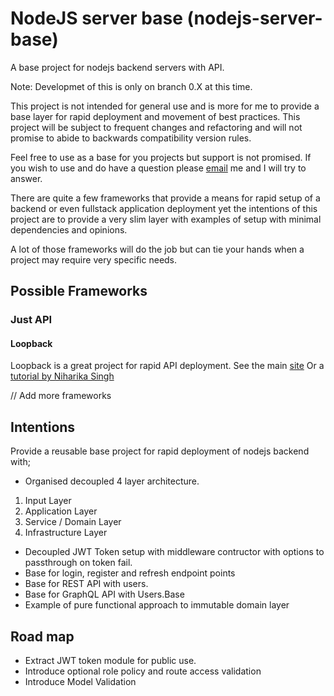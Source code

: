 # NodeJS server base (nodejs-server-base)
A base project for nodejs backend servers with API.

Note: Developmet of this is only on branch 0.X at this time.

This project is not intended for general use and is more for me to provide a base layer for rapid deployment and movement of best practices. This project will be subject to frequent changes and refactoring and will not promise to abide to backwards compatibility version rules.

Feel free to use as a base for you projects but support is not promised.
If you wish to use and do have a question please [email](mailto:inf@skinv1.co.uk) me and I will try to answer.

There are quite a few frameworks that provide a means for rapid setup of a backend or even fullstack application deployment yet the intentions of this project are to provide a very slim layer with examples of setup with minimal dependencies and opinions.

A lot of those frameworks will do the job but can tie your hands when a project may require very specific needs.

## Possible Frameworks

### Just API

#### Loopback
Loopback is a great project for rapid API deployment.
See the main [site](https://loopback.io/)
Or a [tutorial by Niharika Singh](https://medium.freecodecamp.org/build-restful-api-with-authentication-under-5-minutes-using-loopback-by-expressjs-no-programming-31231b8472ca)

// Add more frameworks

## Intentions

Provide a reusable base project for rapid deployment of nodejs backend with;

* Organised decoupled 4 layer architecture.
 1) Input Layer
 2) Application Layer
 3) Service / Domain Layer
 4) Infrastructure Layer
* Decoupled JWT Token setup with middleware contructor with options to passthrough on token fail.
* Base for login, register and refresh endpoint points
* Base for REST API with users.
* Base for GraphQL API with Users.Base
* Example of pure functional approach to immutable domain layer

## Road map

* Extract JWT token module for public use.
* Introduce optional role policy and route access validation
* Introduce Model Validation
